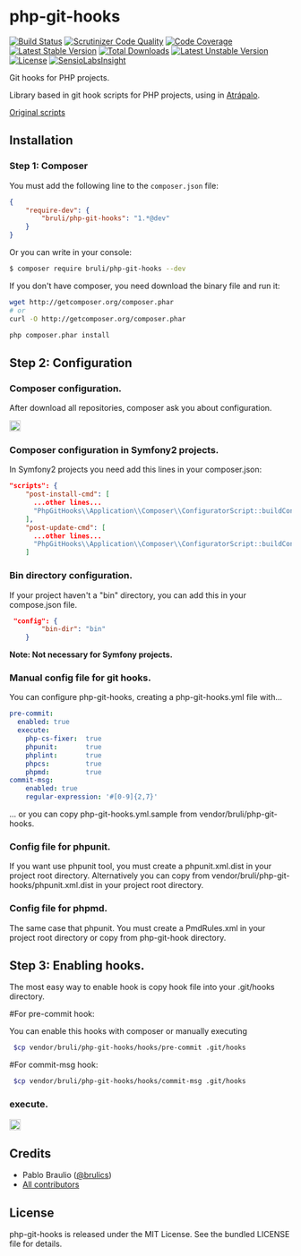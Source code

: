 php-git-hooks
=============
[![Build Status](https://travis-ci.org/bruli/php-git-hooks.svg?branch=master)](https://travis-ci.org/bruli/php-git-hooks)
[![Scrutinizer Code Quality](https://scrutinizer-ci.com/g/bruli/php-git-hooks/badges/quality-score.png?b=master)](https://scrutinizer-ci.com/g/bruli/php-git-hooks/?branch=master)
[![Code Coverage](https://scrutinizer-ci.com/g/bruli/php-git-hooks/badges/coverage.png?b=master)](https://scrutinizer-ci.com/g/bruli/php-git-hooks/?branch=master)
[![Latest Stable Version](https://poser.pugx.org/bruli/php-git-hooks/v/stable.svg)](https://packagist.org/packages/bruli/php-git-hooks) [![Total Downloads](https://poser.pugx.org/bruli/php-git-hooks/downloads)](https://packagist.org/packages/bruli/php-git-hooks) [![Latest Unstable Version](https://poser.pugx.org/bruli/php-git-hooks/v/unstable.svg)](https://packagist.org/packages/bruli/php-git-hooks) [![License](https://poser.pugx.org/bruli/php-git-hooks/license.svg)](https://packagist.org/packages/bruli/php-git-hooks)
[![SensioLabsInsight](https://insight.sensiolabs.com/projects/584eb4ce-7de2-4bb0-9728-5e8be8e4ca3f/mini.png)](https://insight.sensiolabs.com/projects/584eb4ce-7de2-4bb0-9728-5e8be8e4ca3f)

Git hooks for PHP projects.

Library based in git hook scripts for PHP projects, using in [Atrápalo](http://atrapalo.com).

[Original scripts](http://carlosbuenosvinos.com/write-your-git-hooks-in-php-and-keep-them-under-git-control/)

## Installation

### Step 1: Composer

You must add the following line to the `composer.json` file:

```json
{
    "require-dev": {
        "bruli/php-git-hooks": "1.*@dev"
    }
}
```
Or you can write in your console:

```bash
$ composer require bruli/php-git-hooks --dev
```

If you don't have composer, you need download the  binary file and run it:

```bash
wget http://getcomposer.org/composer.phar
# or
curl -O http://getcomposer.org/composer.phar

php composer.phar install
```

## Step 2: Configuration
### Composer configuration.
After download all repositories, composer ask you about configuration.

<img style="border:1px solid #ccc; padding:1px" src="https://raw.githubusercontent.com/bruli/php-git-hooks/master/Resources/docs/images/composer-config.png" />

### Composer configuration in Symfony2 projects.

In Symfony2 projects you need add this lines in your composer.json:

```json
"scripts": {
    "post-install-cmd": [
      ...other lines...
      "PhpGitHooks\\Application\\Composer\\ConfiguratorScript::buildConfig"
    ],
    "post-update-cmd": [
      ...other lines...
      "PhpGitHooks\\Application\\Composer\\ConfiguratorScript::buildConfig"
    ]
```
### Bin directory configuration.

If your project haven't a "bin" directory, you can add this in your compose.json file.

```json
 "config": {
        "bin-dir": "bin"
    }
```

**Note: Not necessary for Symfony projects.**

### Manual config file for git hooks.
You can configure php-git-hooks, creating a php-git-hooks.yml file with...

```yaml
pre-commit:
  enabled: true
  execute:
    php-cs-fixer:  true
    phpunit:       true
    phplint:       true
    phpcs:         true
    phpmd:         true
commit-msg:
    enabled: true
    regular-expression: '#[0-9]{2,7}'
```

... or you can copy php-git-hooks.yml.sample from vendor/bruli/php-git-hooks.

### Config file for phpunit.
If you want use phpunit tool, you must create a phpunit.xml.dist in your project root directory. 
Alternatively you can copy from vendor/bruli/php-git-hooks/phpunit.xml.dist in your project root directory.

### Config file for phpmd.
The same case that phpunit. You must create a PmdRules.xml in your project root directory or copy from php-git-hook directory.

## Step 3: Enabling hooks.

The most easy way to enable hook is copy hook file into your .git/hooks directory.

#For pre-commit hook:

You can enable this hooks with composer or manually executing

```bash
 $cp vendor/bruli/php-git-hooks/hooks/pre-commit .git/hooks
```

#For commit-msg hook:

```bash
 $cp vendor/bruli/php-git-hooks/hooks/commit-msg .git/hooks
```

### execute.
<img style="border:1px solid #ccc; padding:1px" src="https://raw.githubusercontent.com/bruli/php-git-hooks/master/Resources/docs/images/pre-commit.png" />

## Credits

* Pablo Braulio ([@brulics](https://twitter.com/brulics))
* [All contributors](https://github.com/bruli/php-git-hooks/graphs/contributors)

## License

php-git-hooks is released under the MIT License. See the bundled LICENSE file for details.
